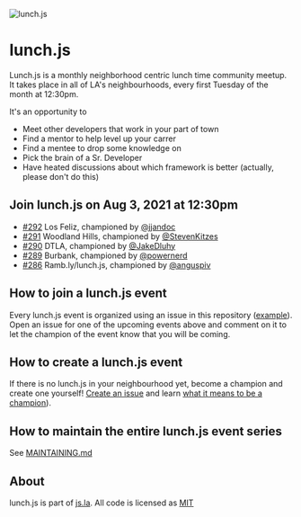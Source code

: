 ![lunch.js](http://i.imgur.com/5kPcPqZ.png)

# lunch.js

Lunch.js is a monthly neighborhood centric lunch time community meetup. It takes place in all of LA's neighbourhoods, every first Tuesday of the month at 12:30pm.

It's an opportunity to

- Meet other developers that work in your part of town
- Find a mentor to help level up your carrer
- Find a mentee to drop some knowledge on
- Pick the brain of a Sr. Developer
- Have heated discussions about which framework is better (actually, please don't do this)

<!--START_SECTION:events-->
## Join lunch.js on Aug 3, 2021 at 12:30pm
  
- [#292](https://github.com/jsla/lunch.js/issues/292) Los Feliz, championed by [@jjandoc](https://github.com/jjandoc)
- [#291](https://github.com/jsla/lunch.js/issues/291) Woodland Hills, championed by [@StevenKitzes](https://github.com/StevenKitzes)
- [#290](https://github.com/jsla/lunch.js/issues/290) DTLA, championed by [@JakeDluhy](https://github.com/JakeDluhy)
- [#289](https://github.com/jsla/lunch.js/issues/289) Burbank, championed by [@powernerd](https://github.com/powernerd)
- [#286](https://github.com/jsla/lunch.js/issues/286) Ramb.ly/lunch.js, championed by [@anguspiv](https://github.com/anguspiv)
<!--END_SECTION:events-->

## How to join a lunch.js event

Every lunch.js event is organized using an issue in this repository ([example](https://github.com/jsla/lunch.js/issues/258)). Open an issue for one of the upcoming events above and comment on it to let the champion of the event know that you will be coming.

## How to create a lunch.js event

If there is no lunch.js in your neighbourhood yet, become a champion and create one yourself! [Create an issue](https://github.com/jsla/lunch.js/issues/new) and learn [what it means to be a champion](https://github.com/jsla/lunch.js/blob/master/CONTRIBUTING.md#readme)).

## How to maintain the entire lunch.js event series

See [MAINTAINING.md](MAINTAINING.md)

## About

lunch.js is part of [js.la](https://js.la). All code is licensed as [MIT](LICENSE)
